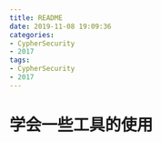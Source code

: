 ```yaml
---
title: README
date: 2019-11-08 19:09:36
categories:
- CypherSecurity
- 2017
tags:
- CypherSecurity
- 2017
---
```


# 学会一些工具的使用

